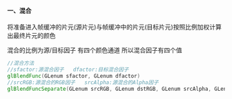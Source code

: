 #### 一、混合
将准备进入帧缓冲的片元(源片元)与帧缓冲中的片元(目标片元)按照比例加权计算出最终片元的颜色

混合的比例为源/目标因子  有四个颜色通道 所以混合因子有四个值

```glsl
//混合方法
//sfactor:源混合因子   dfactor:目标混合因子
glBlendFunc(GLenum sfactor, GLenum dfactor)
//srcRGB:源混合的RGB因子   srcAlpha:源混合的Alpha因子
glBlendFuncSeparate(GLenum srcRGB, GLenum dstRGB, GLenum srcAlpha, GLenum dstAlpha)
```